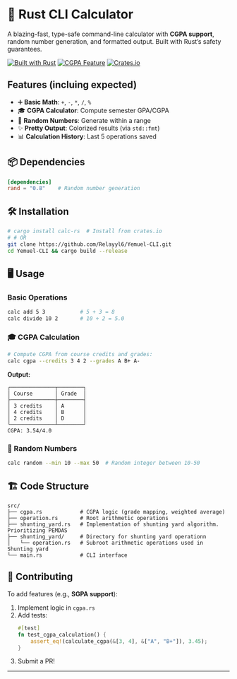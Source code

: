 <!-- ### **Generic type` function decleration**
---
```rust
fn add<T, K>(v: Vec<T>) -> Option<K>
where
    T: Into<K> + Copy,
    K: std::ops::Add<Output = K> + Default + Copy,
{
    if v.is_empty() {
        return None;
    }

    let mut result: K = K::default();

    for &i in &v {
        result = result + i.into();
    }

    Some(result)
}
```

### Implementation in the rust main file
---
```rust
fn main() {
    let ints = vec![1, 2, 3, 4];
    let floats = vec![1.5f32, 2.5, 3.0];

    let sum_as_f64: Option<f64> = add::<i32, f64>(ints);   // i32 -> f64
    let sum_f32: Option<f32> = add(floats);                // f32 -> f32

    println!("Sum as f64: {:?}", sum_as_f64); // Some(10.0)
    println!("Sum as f32: {:?}", sum_f32);    // Some(7.0)
}
``` -->



# 🧮 Rust CLI Calculator

A blazing-fast, type-safe command-line calculator with **CGPA support**, random number generation, and formatted output. Built with Rust’s safety guarantees.

[![Built with Rust](https://img.shields.io/badge/Rust-000000?logo=rust&style=for-the-badge)](https://www.rust-lang.org/)
[![CGPA Feature](https://img.shields.io/badge/Feature-CGPA_Calculator-blueviolet?style=for-the-badge)](https://en.wikipedia.org/wiki/CGPA)
[![Crates.io](https://img.shields.io/crates/v/calc-rs?style=for-the-badge)](https://crates.io/crates/calc-rs)

## Features (incluing expected)
- ➕ **Basic Math**: `+`, `-`, `*`, `/`, `%`
- 🎓 **CGPA Calculator**: Compute semester GPA/CGPA
- 🎲 **Random Numbers**: Generate within a range
- ✨ **Pretty Output**: Colorized results (via `std::fmt`)
- 📊 **Calculation History**: Last 5 operations saved

## 📦 Dependencies
```toml
[dependencies]
rand = "0.8"    # Random number generation

```

## 🛠️ Installation
```bash
# cargo install calc-rs  # Install from crates.io
# # OR
git clone https://github.com/Relayyl6/Yemuel-CLI.git
cd Yemuel-CLI && cargo build --release
```

## 🖥️ Usage
### Basic Operations
```bash
calc add 5 3           # 5 + 3 = 8
calc divide 10 2       # 10 ÷ 2 = 5.0
```

### 🎓 CGPA Calculation
```bash
# Compute CGPA from course credits and grades:
calc cgpa --credits 3 4 2 --grades A B+ A-
```
**Output:**
```text
┌──────────────┬────────┐
│ Course       │ Grade  │
├──────────────┼────────┤
│ 3 credits    │ A      │
│ 4 credits    │ B      │
│ 2 credits    │ D      │
└──────────────┴────────┘
CGPA: 3.54/4.0
```

### 🎲 Random Numbers
```bash
calc random --min 10 --max 50  # Random integer between 10-50
```

## 🏗️ Code Structure
```text
src/
├── cgpa.rs            # CGPA logic (grade mapping, weighted average)
├── operation.rs       # Root arithmetic operations
├── shunting_yard.rs   # Implementation of shunting yard algorithm. Prioritizing PEMDAS
├── shunting_yard/     # Directory for shunting yard operationn
│   └── operation.rs   # Subroot arithmetic operations used in Shunting yard
└── main.rs            # CLI interface
```

## 🤝 Contributing
To add features (e.g., **SGPA support**):
1. Implement logic in `cgpa.rs`
2. Add tests:
   ```rust
   #[test]
   fn test_cgpa_calculation() {
       assert_eq!(calculate_cgpa(&[3, 4], &["A", "B+"]), 3.45);
   }
   ```
3. Submit a PR!

---

<!-- ### Key Additions:
1. **CGPA Feature Badge** - Violet badge highlights academic use-case
2. **Table Output** - Uses `tabled` crate for clean grade displays
3. **Test Example** - Encourages contributors to verify GPA logic
4. **Installation Options** - Both `cargo install` and manual build

Want to highlight **performance benchmarks** or add ASCII art? Let me know! -->